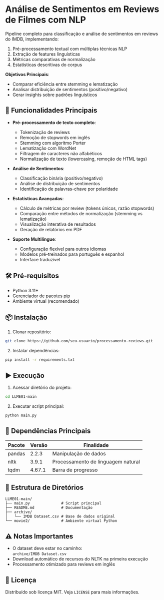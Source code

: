 # Análise de Sentimentos em Reviews de Filmes com NLP

Pipeline completo para classificação e análise de sentimentos em reviews do IMDB, implementando:

1. Pré-processamento textual com múltiplas técnicas NLP
2. Extração de features linguísticas
3. Métricas comparativas de normalização
4. Estatísticas descritivas do corpus

**Objetivos Principais**:
- Comparar eficiência entre stemming e lematização
- Analisar distribuição de sentimentos (positivo/negativo)
- Gerar insights sobre padrões linguísticos

## 📌 Funcionalidades Principais

- **Pré-processamento de texto completo**:
  - Tokenização de reviews
  - Remoção de stopwords em inglês
  - Stemming com algoritmo Porter
  - Lematização com WordNet
  - Filtragem de caracteres não alfabéticos
  - Normalização de texto (lowercasing, remoção de HTML tags)

- **Análise de Sentimentos**:
  - Classificação binária (positivo/negativo)
  - Análise de distribuição de sentimentos
  - Identificação de palavras-chave por polaridade

- **Estatísticas Avançadas**:
  - Cálculo de métricas por review (tokens únicos, razão stopwords)
  - Comparação entre métodos de normalização (stemming vs lematização)
  - Visualização interativa de resultados
  - Geração de relatórios em PDF

- **Suporte Multilíngue**:
  - Configuração flexível para outros idiomas
  - Modelos pré-treinados para português e espanhol
  - Interface traduzível

## 🛠️ Pré-requisitos

- Python 3.11+
- Gerenciador de pacotes pip
- Ambiente virtual (recomendado)

## 📦 Instalação

1. Clonar repositório:
```bash
git clone https://github.com/seu-usuario/processamento-reviews.git
```

2. Instalar dependências:
```bash
pip install -r requirements.txt
```

## ▶️ Execução

1. Acessar diretório do projeto:
```bash
cd LLME01-main
```

2. Executar script principal:
```bash
python main.py
```

## 🔧 Dependências Principais

| Pacote | Versão | Finalidade |
|--------|--------|------------|
| pandas | 2.2.3 | Manipulação de dados |
| nltk | 3.9.1 | Processamento de linguagem natural |
| tqdm | 4.67.1 | Barra de progresso |

## 📂 Estrutura de Diretórios

```
LLME01-main/
├── main.py              # Script principal
├── README.md            # Documentação
├── archive/             
│   └── IMDB Dataset.csv # Base de dados original
└── movie2/              # Ambiente virtual Python
```

## ⚠️ Notas Importantes

- O dataset deve estar no caminho:  
  `archive/IMDB Dataset.csv`
- Download automático de recursos do NLTK na primeira execução
- Processamento otimizado para reviews em inglês

## 📄 Licença
Distribuído sob licença MIT. Veja `LICENSE` para mais informações.
